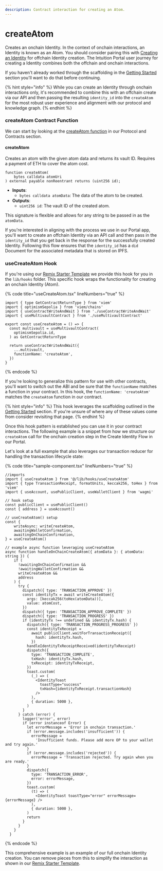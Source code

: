 ```yaml
---
description: Contract interaction for creating an Atom.
---
```


# createAtom

Creates an onchain Identity. In the context of  onchain interactions, an Identity is known as an Atom. You should consider pairing this with [Creating an Identity](../api/identities/create-an-identity.md) for offchain Identity creation. The Intuition Portal user journey for creating a Identity combines both the offchain and onchain interactions.

If you haven't already worked through the scaffolding in the [Getting Started](getting-started.md) section you'll want to do that before continuing.

{% hint style="info" %}
While you can create an Identity through onchain interactions only, it's recommended to combine this with an offchain create via our API and then passing the resulting `identity_id` into the `createAtom` for the most robust user experience and alignment with our protocol and knowledge graph.
{% endhint %}

### createAtom Contract Function

We can start by looking at the [createAtom function](../protocol-and-contracts/contract-documentation.md#createatom) in our Protocol and Contracts section.

#### createAtom

Creates an atom with the given atom data and returns its vault ID. Requires a payment of ETH to cover the atom cost.

```solidity
function createAtom(
    bytes calldata atomUri
) external payable nonReentrant returns (uint256 id);
```

* **Inputs**:
  * `bytes calldata atomData`: The data of the atom to be created.
* **Outputs**:
  * `uint256 id`: The vault ID of the created atom.

This signature is flexible and allows for any string to be passed in as the `atomData`.&#x20;

If you're interested in aligning with the process we use in our Portal app, you'll want to create an offchain Identity via an API call and then pass in the `identity_id` that you get back in the response for the successfully created Identity. Following this flow ensures that the `identity_id` has a `did` Document for the associated metadata that is stored on IPFS.&#x20;

### useCreateAtom Hook

If you're using our [Remix Starter Template](https://github.com/0xIntuition/app-template-remix) we provide this hook for you in the `lib/hooks` folder. This specific hook wraps the functionality for creating an onchain Identity (Atom).

{% code title="useCreateAtom.tsx" lineNumbers="true" %}
```tsx
import { type GetContractReturnType } from 'viem'
import { optimismSepolia } from 'viem/chains'
import { useContractWriteAndWait } from './useContractWriteAndWait'
import { useMultivaultContract } from './useMultivaultContract'

export const useCreateAtom = () => {
  const multivault = useMultivaultContract(
    optimismSepolia.id,
  ) as GetContractReturnType

  return useContractWriteAndWait({
    ...multivault,
    functionName: 'createAtom',
  })
}
```
{% endcode %}

If you're looking to generalize this pattern for use with other contracts, you'll want to switch out the ABI and be sure that the `functionName` matches a function in your contract. In this hook, the `functionName: 'createAtom'` matches the `createAtom` function in our contract.

{% hint style="info" %}
This hook leverages the scaffolding outlined in the [Getting Started](getting-started.md) section. If you're unsure of where any of these values come from consider revisiting that page.
{% endhint %}

Once this hook pattern is established you can use it in your contract interactions. The following example is a snippet from how we structure our `createAtom` call for the onchain creation step in the Create Identity Flow in our Portal.

Let's look at a full example that also leverages our transaction reducer for handling the transaction lifecycle state:

{% code title="sample-component.tsx" lineNumbers="true" %}
```tsx
//imports
import { useCreateAtom } from '@/lib/hooks/useCreateAtom'
import { type TransactionReceipt, formatUnits, keccak256, toHex } from 'viem'
import { useAccount, usePublicClient, useWalletClient } from 'wagmi'

// hook setup
const publicClient = usePublicClient()
const { address } = useAccount()
  
// useCreateAtom() setup
const {
    writeAsync: writeCreateAtom,
    awaitingWalletConfirmation,
    awaitingOnChainConfirmation,
} = useCreateAtom()

// example async function leveraging useCreateAtom
async function handleOnChainCreateAtom({ atomData }: { atomData: string }) {
    if (
      !awaitingOnChainConfirmation &&
      !awaitingWalletConfirmation &&
      writeCreateAtom &&
      address
    ) {
      try {
        dispatch({ type: 'TRANSACTION_APPROVE' })
        const identityTx = await writeCreateAtom({
          args: [keccak256(toHex(atomData))],
          value: atomCost,
        })
        dispatch({ type: 'TRANSACTION_APPROVE_COMPLETE' })
        dispatch({ type: 'TRANSACTION_PROGRESS' })
        if (identityTx !== undefined && identityTx.hash) {
          dispatch({ type: 'TRANSACTION_PROGRESS_PROGRESS' })
          const identityTxReceipt =
            await publicClient.waitForTransactionReceipt({
              hash: identityTx.hash,
            })
          handleIdentityTxReceiptReceived(identityTxReceipt)
          dispatch({
            type: 'TRANSACTION_COMPLETE',
            txHash: identityTx.hash,
            txReceipt: identityTxReceipt,
          })
          toast.custom(
            (_) => (
              <IdentityToast
                toastType="success"
                txHash={identityTxReceipt.transactionHash}
              />
            ),
            { duration: 5000 },
          )
        }
      } catch (error) {
        logger('error', error)
        if (error instanceof Error) {
          let errorMessage = 'Error in onchain transaction.'
          if (error.message.includes('insufficient')) {
            errorMessage =
              'Insufficient funds. Please add more OP to your wallet and try again.'
          }
          if (error.message.includes('rejected')) {
            errorMessage = 'Transaction rejected. Try again when you are ready.'
          }
          dispatch({
            type: 'TRANSACTION_ERROR',
            error: errorMessage,
          })
          toast.custom(
            (t) => (
              <IdentityToast toastType="error" errorMessage={errorMessage} />
            ),
            { duration: 5000 },
          )
          return
        }
      }
    }
  }
```
{% endcode %}

This comprehensive example is an example of our full onchain Identity creation. You can remove pieces from this to simplify the interaction as shown in our [Remix Starter Template](https://github.com/0xIntuition/app-template-remix).&#x20;
